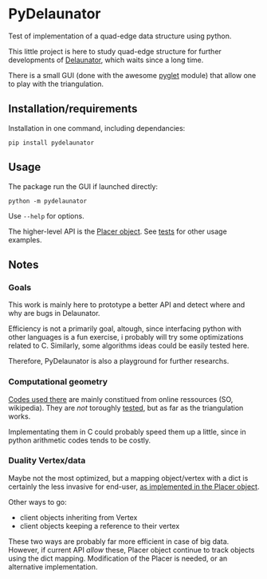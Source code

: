 # PyDelaunator
Test of implementation of a quad-edge data structure using python.

This little project is here to study quad-edge structure
for further developments of [Delaunator](https://pypi.python.org/pypi/delaunator),
which waits since a long time.

There is a small GUI (done with the awesome [pyglet](http://pyglet.org) module)
that allow one to play with the triangulation.


## Installation/requirements
Installation in one command, including dependancies:

    pip install pydelaunator


## Usage
The package run the GUI if launched directly:

    python -m pydelaunator
    
Use `--help` for options.

The higher-level API is the [Placer object](pydelaunator/placer.py). See [tests](pydelaunator/test/test_placer.py) for other usage examples.

## Notes
### Goals
This work is mainly here to prototype a better API and detect where
and why are bugs in Delaunator.

Efficiency is not a primarily goal, altough, since interfacing python with
other languages is a fun exercise, i probably will try some optimizations related to C.
Similarly, some algorithms ideas could be easily tested here.

Therefore, PyDelaunator is also a playground for further researchs.

### Computational geometry
[Codes used there](pydelaunator/geometry.py) are mainly constitued from online ressources (SO, wikipedia).
They are *not* toroughly [tested](pydelaunator/test/test_geometry.py), but as far as the triangulation works.

Implementating them in C could probably speed them up a little,
since in python arithmetic codes tends to be costly.

### Duality Vertex/data
Maybe not the most optimized, but a mapping object/vertex with a dict
is certainly the less invasive for end-user, [as implemented in the Placer object](pydelaunator/placer.py).

Other ways to go:

- client objects inheriting from Vertex
- client objects keeping a reference to their vertex

These two ways are probably far more efficient in case of big data.
However, if current API *allow* these, Placer object continue to track objects using the dict mapping.
Modification of the Placer is needed, or an alternative implementation.
